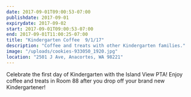 ```yaml
---
date: 2017-09-01T09:00:53-07:00
publishdate: 2017-09-01
expirydate: 2017-09-02
start: 2017-09-01T09:00:53-07:00
end: 2017-09-01T11:00:25-07:00
title: "Kindergarten Coffee  9/1/17"
description: "Coffee and treats with other Kindergarten families."
image: "/uploads/cookies-933050_1920.jpg"
location: "2501 J Ave, Anacortes, WA 98221"
---
```


Celebrate the first day of Kindergarten with the Island View PTA! Enjoy coffee and treats in Room 88 after you drop off your brand new Kindergartener!